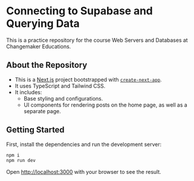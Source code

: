# Connecting to Supabase and Querying Data
This is a practice repository for the course Web Servers and Databases at Changemaker Educations.

## About the Repository
- This is a [Next.js](https://nextjs.org) project bootstrapped with [`create-next-app`](https://nextjs.org/docs/app/api-reference/cli/create-next-app).
- It uses TypeScript and Tailwind CSS.
- It includes:
  - Base styling and configurations.
  - UI components for rendering posts on the home page, as well as a separate page.

## Getting Started

First, install the dependencies and run the development server:

```bash
npm i
npm run dev
```

Open [http://localhost:3000](http://localhost:3000) with your browser to see the result.
